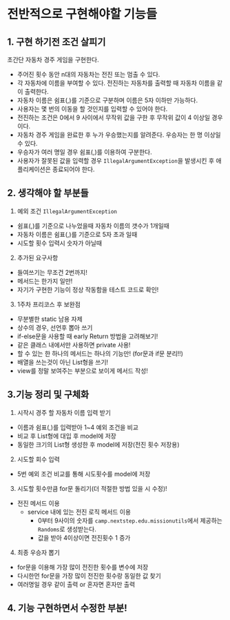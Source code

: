 # 전반적으로 구현해야할 기능들

## 1. 구현 하기전 조건 살피기

초간단 자동차 경주 게임을 구현한다.

- 주어진 횟수 동안 n대의 자동차는 전진 또는 멈출 수 있다.
- 각 자동차에 이름을 부여할 수 있다. 전진하는 자동차를 출력할 때 자동차 이름을 같이 출력한다.
- 자동차 이름은 쉼표(,)를 기준으로 구분하며 이름은 5자 이하만 가능하다.
- 사용자는 몇 번의 이동을 할 것인지를 입력할 수 있어야 한다.
- 전진하는 조건은 0에서 9 사이에서 무작위 값을 구한 후 무작위 값이 4 이상일 경우이다.
- 자동차 경주 게임을 완료한 후 누가 우승했는지를 알려준다. 우승자는 한 명 이상일 수 있다.
- 우승자가 여러 명일 경우 쉼표(,)를 이용하여 구분한다.
- 사용자가 잘못된 값을 입력할 경우 `IllegalArgumentException`을 발생시킨 후 애플리케이션은 종료되어야 한다.
## 2. 생각해야 할 부분들
1. 예외 조건 `IllegalArgumentException`
- 쉼표(,)를 기준으로 나누었을때 자동차 이름의 갯수가 1개일때
- 자동차 이름은 쉼표(,)를 기준으로 5자 초과 일때
- 시도할 횟수 입력시 숫자가 아닐때

2. 추가된 요구사항
- 들여쓰기는 무조건 2번까지!
- 메서드는 한가지 일만!
- 자기가 구현한 기능이 정상 작동함을 테스트 코드로 확인!
   
3. 1주차 프리코스 후 보완점
- 무분별한 static 남용 자제
- 상수의 경우, 선언후 뽑아 쓰기
- if-else문을 사용할 때 early Return 방법을 고려해보기!
- 같은 클래스 내에서만 사용하면 private 사용!
- 할 수 있는 한 하나의 메서드는 하나의 기능만! (for문과 if문 분리!!)
- 배열을 쓰는것이 아닌 List형을 쓰기!
- view를 정말 보여주는 부분으로 보이게 메서드 작성! 

## 3.기능 정리 및 구체화
1. 시작시 경주 할 자동차 이름 입력 받기
- 이름과 쉼표(,)를 입력받아 1~4 예외 조건을 비교
- 비교 후 List형에 대입 후 model에 저장
- 동일한 크기의 List형 생성한 후 model에 저장(전진 횟수 저장용)

2. 시도할 회수 입력
- 5번 예외 조건 비교를 통해 시도횟수를 model에 저장

3. 시도할 횟수만큼 for문 돌리기(더 적절한 방법 있을 시 수정)!

- 전진 메서드 이용
  - service 내에 있는 전진 로직 메서드 이용
    - 0부터 9사이의 숫자를 `camp.nextstep.edu.missionutils`에서 
    제공하는 `Randoms`로 생성받는다.
    - 값을 받아 4이상이면 전진횟수 1 증가

4. 최종 우승자 뽑기
- for문을 이용해 가장 많이 전진한 횟수를 변수에 저장
- 다시한먼 for문을 가장 많이 전진한 횟수랑 동일한 값 찾기
- 여러명일 경우 같이 출력 or 혼자면 혼자만 출력

## 4. 기능 구현하면서 수정한 부분!